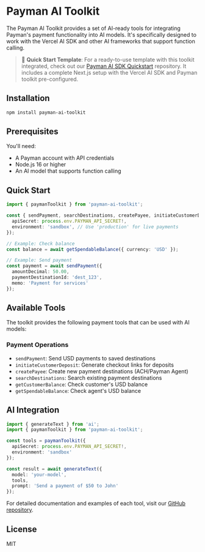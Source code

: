 # Payman AI Toolkit

The Payman AI Toolkit provides a set of AI-ready tools for integrating Payman's payment functionality into AI models. It's specifically designed to work with the Vercel AI SDK and other AI frameworks that support function calling.

> 🚀 **Quick Start Template**: For a ready-to-use template with this toolkit integrated, check out our [Payman AI SDK Quickstart](https://github.com/PaymanAI/payman-ai-sdk-qs) repository. It includes a complete Next.js setup with the Vercel AI SDK and Payman toolkit pre-configured.

## Installation

```bash
npm install payman-ai-toolkit
```

## Prerequisites

You'll need:
- A Payman account with API credentials
- Node.js 16 or higher
- An AI model that supports function calling

## Quick Start

```typescript
import { paymanToolkit } from 'payman-ai-toolkit';

const { sendPayment, searchDestinations, createPayee, initiateCustomerDeposit, getCustomerBalance, getSpendableBalance } = paymanToolkit({
  apiSecret: process.env.PAYMAN_API_SECRET!,
  environment: 'sandbox', // Use 'production' for live payments
});

// Example: Check balance
const balance = await getSpendableBalance({ currency: 'USD' });

// Example: Send payment
const payment = await sendPayment({
  amountDecimal: 50.00,
  paymentDestinationId: 'dest_123',
  memo: 'Payment for services'
});
```

## Available Tools

The toolkit provides the following payment tools that can be used with AI models:

### Payment Operations

- `sendPayment`: Send USD payments to saved destinations
- `initiateCustomerDeposit`: Generate checkout links for deposits
- `createPayee`: Create new payment destinations (ACH/Payman Agent)
- `searchDestinations`: Search existing payment destinations
- `getCustomerBalance`: Check customer's USD balance
- `getSpendableBalance`: Check agent's USD balance

## AI Integration

```typescript
import { generateText } from 'ai';
import { paymanToolkit } from 'payman-ai-toolkit';

const tools = paymanToolkit({
  apiSecret: process.env.PAYMAN_API_SECRET!,
  environment: 'sandbox'
});

const result = await generateText({
  model: 'your-model',
  tools,
  prompt: 'Send a payment of $50 to John'
});
```

For detailed documentation and examples of each tool, visit our [GitHub repository](https://github.com/yourusername/payman-ai-toolkit).

## License

MIT
